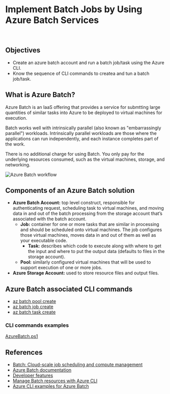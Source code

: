 # Implement Batch Jobs by Using Azure Batch Services
&nbsp;&nbsp;
## Objectives
* Create an azure batch account and run a batch job/task using the Azure CLI.
* Know the sequence of CLI commands to createa and tun a batch job/task.

## What is Azure Batch?
Azure Batch is an IaaS offering that provides a service for submtting large quantities of similar tasks into Azure to be deployed to virtual machines for execution.

Batch works well with intrinsically parallel (also known as "embarrassingly parallel") workloads. Intrinsically parallel workloads are those where the applications can run independently, and each instance completes part of the work.

There is no additional charge for using Batch. You only pay for the underlying resources consumed, such as the virtual machines, storage, and networking.

![Azure Batch workflow](https://docs.microsoft.com/en-us/azure/batch/media/batch-technical-overview/tech_overview_03.png)

## Components of an Azure Batch solution
* **Azure Batch Account:** top level construct, responsible for authenticating request, scheduling task to virtual machines, and moving data in and out of the batch processing from the storage account that’s associated with the batch account.
  * **Job:** container for one or more tasks that are similar in processing and should be scheduled onto virtual machines. The job configures those virtual machines, moves data in and out of them as well as your executable code.
    * **Task:** describes which code to execute along with where to get the input and where to put the output data (defaults to files in the storage account).
  * **Pool:** similarly configured virtual machines that will be used to support execution of one or more jobs.
* **Azure Storage Account:** used to store resource files and output files.

## Azure Batch associated CLI commands
* [az batch pool create](https://docs.microsoft.com/en-us/cli/azure/batch/pool?view=azure-cli-latest#az-batch-pool-create)
* [az batch job create](https://docs.microsoft.com/en-us/cli/azure/batch/job?view=azure-cli-latest#az-batch-job-create)
* [az batch task create](https://docs.microsoft.com/en-us/cli/azure/batch/task?view=azure-cli-latest#az-batch-task-create)

### CLI commands examples
[AzureBatch.ps1](AzureBatch.ps1)

## References
* [Batch: Cloud-scale job scheduling and compute management](https://azure.microsoft.com/en-us/services/batch/)
* [Azure Batch documentation](https://docs.microsoft.com/en-us/azure/batch/)
* [Developer features](https://docs.microsoft.com/en-us/azure/batch/batch-api-basics)
* [Manage Batch resources with Azure CLI](https://docs.microsoft.com/en-us/azure/batch/batch-cli-get-started)
* [Azure CLI examples for Azure Batch](https://docs.microsoft.com/en-us/azure/batch/cli-samples)
